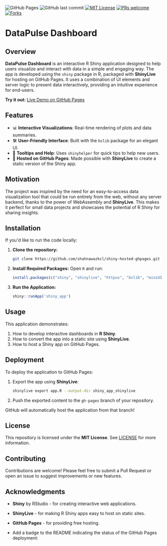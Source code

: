 ![GitHub Pages](https://img.shields.io/badge/github-pages-active)
![GitHub last commit](https://img.shields.io/github/last-commit/shahnawazkcl/shiny-hosted-ghpages)
[![MIT License](https://img.shields.io/badge/License-MIT%20License-orange)](https://opensource.org/license/mit)
[![PRs welcome](https://img.shields.io/badge/Prs-welcome-brightgreen)](https://github.com/shahnawazkcl/shiny-hosted-ghpages/pulls)
[![Forks](https://img.shields.io/github/forks/shahnawazkcl/shiny-hosted-ghpages)](https://github.com/shahnawazkcl/shiny-hosted-ghpages/network)

# DataPulse Dashboard

## Overview
**DataPulse Dashboard** is an interactive R Shiny application designed to help users visualize and interact with data in a simple and engaging way. The app is developed using the `shiny` package in R, packaged with **ShinyLive** for hosting on GitHub Pages. It uses a combination of UI elements and server logic to present data interactively, providing an intuitive experience for end-users. 

**Try it out:** [Live Demo on GitHub Pages](https://shahnawazkcl.github.io/shiny-hosted-ghpages)

## Features
- 📊 **Interactive Visualizations**: Real-time rendering of plots and data summaries.
- 🛠️ **User-Friendly Interface**: Built with the `bslib` package for an elegant UI.
- 📝 **Tooltips and Help**: Uses `shinyhelper` for quick tips to help new users.
- 🚀 **Hosted on GitHub Pages**: Made possible with **ShinyLive** to create a static version of the Shiny app.

## Motivation
The project was inspired by the need for an easy-to-access data visualization tool that could be run entirely from the web, without any server backend, thanks to the power of WebAssembly and **ShinyLive**. This makes it perfect for small data projects and showcases the potential of R Shiny for sharing insights.

## Installation
If you'd like to run the code locally:

1. **Clone the repository:**
   ```sh
   git clone https://github.com/shahnawazkcl/shiny-hosted-ghpages.git
   ```
2. **Install Required Packages:**
   Open `R` and run:
   ```r
   install.packages(c("shiny", "shinylive", "httpuv", "bslib", "miniUI", "shinyhelper"))
   ```
3. **Run the Application:**
   ```r
   shiny::runApp('shiny_app')
   ```

## Usage
This application demonstrates:
1. How to develop interactive dashboards in **R Shiny**.
2. How to convert the app into a static site using **ShinyLive**.
3. How to host a Shiny app on GitHub Pages.

## Deployment
To deploy the application to GitHub Pages:
1. Export the app using **ShinyLive**:
   ```sh
   shinylive export app.R --output-dir shiny_app_shinylive
   ```
2. Push the exported content to the `gh-pages` branch of your repository.

GitHub will automatically host the application from that branch!

## License
This repository is licensed under the **MIT License**. See [LICENSE](LICENSE) for more information.

## Contributing
Contributions are welcome! Please feel free to submit a Pull Request or open an issue to suggest improvements or new features.

## Acknowledgments
- **Shiny** by RStudio - for creating interactive web applications.
- **ShinyLive** - for making R Shiny apps easy to host on static sites.
- **GitHub Pages** - for providing free hosting.


- Add a badge to the README indicating the status of the GitHub Pages deployment:
  ```markdown
  
  ```
